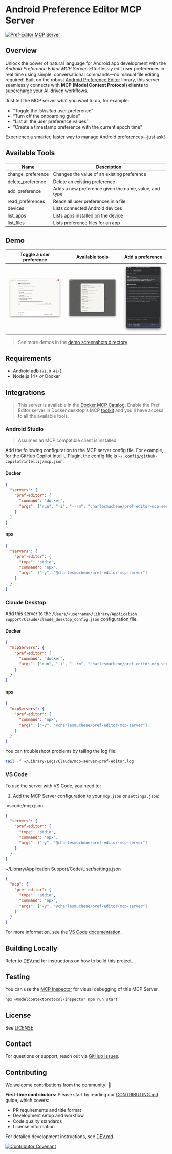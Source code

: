 # Android Preference Editor MCP Server

<a href="https://glama.ai/mcp/servers/@charlesmuchene/pref-editor-mcp-server">
  <img width="380" height="200" src="https://glama.ai/mcp/servers/@charlesmuchene/pref-editor-mcp-server/badge" alt="Pref-Editor MCP Server"/>
</a>

## Overview

Unlock the power of natural language for Android app development with the _Android Preference Editor MCP Server_. Effortlessly edit user preferences in real time using simple, conversational commands—no manual file editing required! Built on the robust [Android Preference Editor](https://github.com/charlesmuchene/pref-editor-js) library, this server seamlessly connects with **MCP (Model Context Protocol) clients** to supercharge your AI-driven workflows.

Just tell the MCP server what you want to do, for example:

- “Toggle the _isVisited_ user preference”
- “Turn off the onboarding guide”
- “List all the user preference values”
- "Create a timestamp preference with the current epoch time"

Experience a smarter, faster way to manage Android preferences—just ask!

## Available Tools

| Name              | Description                                           |
| ----------------- | ----------------------------------------------------- |
| change_preference | Changes the value of an existing preference           |
| delete_preference | Delete an existing preference                         |
| add_preference    | Adds a new preference given the name, value, and type |
| read_preferences  | Reads all user preferences in a file                  |
| devices           | Lists connected Android devices                       |
| list_apps         | Lists apps installed on the device                    |
| list_files        | Lists preference files for an app                     |

## Demo

| Toggle a user preference                       | Available tools                              | Add a preference                                 |
| ---------------------------------------------- | -------------------------------------------- | ------------------------------------------------ |
| ![Toggle a preference](./demo/toggle-pref.png) | ![Available tools](./demo/tools-listing.png) | ![Add a preference](./demo/add-pref-copilot.png) |

> See more demos in the [demo screenshots directory](./demo/)

## Requirements

- Android [adb](https://developer.android.com/tools/adb) (`v1.0.41+`)
- Node.js 14+ _or_ Docker

## Integrations

> This server is available in the [Docker MCP Catalog](https://hub.docker.com/mcp/server/pref-editor/overview). Enable the Pref Editor server in Docker desktop's MCP [toolkit](https://docs.docker.com/ai/mcp-catalog-and-toolkit/toolkit/) and you'll have access to all the available tools.

### Android Studio

> Assumes an MCP compatible client is installed.

Add the following configuration to the MCP server config file. For example, for the GitHub Copilot IntelliJ Plugin, the config file is `~/.config/github-copilot/intellij/mcp.json`.

#### Docker

```json
{
  "servers": {
    "pref-editor": {
      "command": "docker",
      "args": ["run", "-i", "--rm", "charlesmuchene/pref-editor-mcp-server"]
    }
  }
}
```

#### npx

```json
{
  "servers": {
    "pref-editor": {
      "type": "stdio",
      "command": "npx",
      "args": ["-y", "@charlesmuchene/pref-editor-mcp-server"]
    }
  }
}
```

### Claude Desktop

Add this server to the `/Users/<username>/Library/Application Support/Claude/claude_desktop_config.json` configuration file.

#### Docker

```json
{
  "mcpServers": {
    "pref-editor": {
      "command": "docker",
      "args": ["run", "-i", "--rm", "charlesmuchene/pref-editor-mcp-server"]
    }
  }
}
```

#### npx

```json
{
  "mcpServers": {
    "pref-editor": {
      "command": "npx",
      "args": ["-y", "@charlesmuchene/pref-editor-mcp-server"]
    }
  }
}
```

You can troubleshoot problems by tailing the log file:

```sh
tail -f ~/Library/Logs/Claude/mcp-server-pref-editor.log
```

### VS Code

To use the server with VS Code, you need to:

1. Add the MCP Server configuration to your `mcp.json` or `settings.json`:

.vscode/mcp.json

```json
{
  "servers": {
    "pref-editor": {
      "type": "stdio",
      "command": "npx",
      "args": ["-y", "@charlesmuchene/pref-editor-mcp-server"]
    }
  }
}
```

~/Library/Application Support/Code/User/settings.json

```json
{
  "mcp": {
    "pref-editor": {
      "type": "stdio",
      "command": "npx",
      "args": ["-y", "@charlesmuchene/pref-editor-mcp-server"]
    }
  }
}
```

For more information, see the [VS Code documentation](https://code.visualstudio.com/docs/copilot/chat/mcp-servers).

## Building Locally

Refer to [DEV.md](./DEV.md) for instructions on how to build this project.

## Testing

You can use the [MCP Inspector](https://modelcontextprotocol.io/docs/tools/inspector) for visual debugging of this MCP Server.

```sh
npx @modelcontextprotocol/inspector npm run start
```

## License

See [LICENSE](./LICENSE)

## Contact

For questions or support, reach out via [GitHub Issues](https://github.com/charlesmuchene/pref-editor-mcp-server/issues).

## Contributing

We welcome contributions from the community! 🎉

**First-time contributors:** Please start by reading our [CONTRIBUTING.md](./CONTRIBUTING.md) guide, which covers:

- PR requirements and title format
- Development setup and workflow
- Code quality standards
- License information

For detailed development instructions, see [DEV.md](./DEV.md).

[![Contributor Covenant](https://img.shields.io/badge/Contributor%20Covenant-2.1-4baaaa.svg)](./CONTRIBUTING.md)
